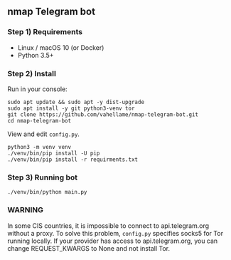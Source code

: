 ## nmap Telegram bot

### Step 1) Requirements

- Linux / macOS 10 (or Docker)
- Python 3.5+

### Step 2) Install

Run in your console:

```
sudo apt update && sudo apt -y dist-upgrade
sudo apt install -y git python3-venv tor
git clone https://github.com/vahellame/nmap-telegram-bot.git
cd nmap-telegram-bot
```

View and edit `config.py`.

```
python3 -m venv venv
./venv/bin/pip install -U pip 
./venv/bin/pip install -r requirments.txt
```

### Step 3) Running bot

```
./venv/bin/python main.py
```

### WARNING

In some CIS countries, it is impossible to connect to api.telegram.org without a proxy. To solve this problem, `config.py` specifies socks5 for Tor running locally. If your provider has access to api.telegram.org, you can change REQUEST_KWARGS to None and not install Tor.
